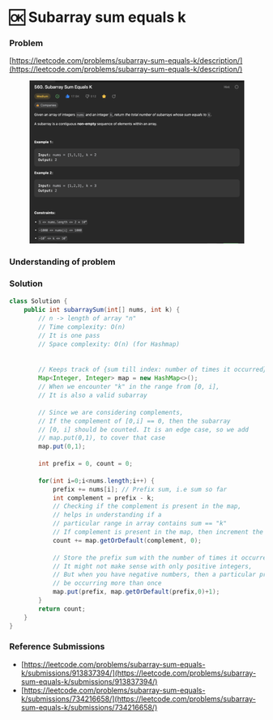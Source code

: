 # 🆗 Subarray sum equals k

### Problem

[https://leetcode.com/problems/subarray-sum-equals-k/description/](https://leetcode.com/problems/subarray-sum-equals-k/description/)

<figure><img src="../../.gitbook/assets/image (50).png" alt=""><figcaption></figcaption></figure>

### Understanding of problem

### Solution&#x20;

```java
class Solution {
    public int subarraySum(int[] nums, int k) {
        // n -> length of array "n"
        // Time complexity: O(n) 
        // It is one pass
        // Space complexity: O(n) (for Hashmap)


        // Keeps track of {sum till index: number of times it occurred}
        Map<Integer, Integer> map = new HashMap<>();
        // When we encounter "k" in the range from [0, i],
        // It is also a valid subarray

        // Since we are considering complements,
        // If the complement of [0,i] == 0, then the subarray
        // [0, i] should be counted. It is an edge case, so we add
        // map.put(0,1), to cover that case
        map.put(0,1); 

        int prefix = 0, count = 0;

        for(int i=0;i<nums.length;i++) {
            prefix += nums[i]; // Prefix sum, i.e sum so far
            int complement = prefix - k;
            // Checking if the complement is present in the map, 
            // helps in understanding if a 
            // particular range in array contains sum == "k"
            // If complement is present in the map, then increment the count
            count += map.getOrDefault(complement, 0);

            // Store the prefix sum with the number of times it occurred
            // It might not make sense with only positive integers,
            // But when you have negative numbers, then a particular prefix might
            // be occurring more than once
            map.put(prefix, map.getOrDefault(prefix,0)+1);
        }
        return count;
    }
}
```

### Reference Submissions

* [https://leetcode.com/problems/subarray-sum-equals-k/submissions/913837394/](https://leetcode.com/problems/subarray-sum-equals-k/submissions/913837394/)
* [https://leetcode.com/problems/subarray-sum-equals-k/submissions/734216658/](https://leetcode.com/problems/subarray-sum-equals-k/submissions/734216658/)

